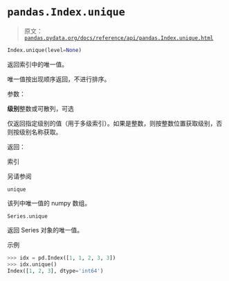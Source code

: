 # `pandas.Index.unique`

> 原文：[`pandas.pydata.org/docs/reference/api/pandas.Index.unique.html`](https://pandas.pydata.org/docs/reference/api/pandas.Index.unique.html)

```py
Index.unique(level=None)
```

返回索引中的唯一值。

唯一值按出现顺序返回，不进行排序。

参数：

**级别**整数或可散列，可选

仅返回指定级别的值（用于多级索引）。如果是整数，则按整数位置获取级别，否则按级别名称获取。

返回：

索引

另请参阅

`unique`

该列中唯一值的 numpy 数组。

`Series.unique`

返回 Series 对象的唯一值。

示例

```py
>>> idx = pd.Index([1, 1, 2, 3, 3])
>>> idx.unique()
Index([1, 2, 3], dtype='int64') 
```
